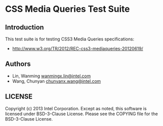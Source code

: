 # CSS Media Queries Test Suite

## Introduction

This test suite is for testing CSS3 Media Queries specifications:
* http://www.w3.org/TR/2012/REC-css3-mediaqueries-20120619/

## Authors

* Lin, Wanming <wanmingx.lin@intel.com>
* Wang, Chunyan <chunyanx.wang@intel.com>

## LICENSE

Copyright (c) 2013 Intel Corporation.
Except as noted, this software is licensed under BSD-3-Clause License.
Please see the COPYING file for the BSD-3-Clause License.
